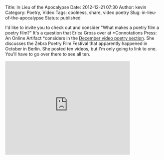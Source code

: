 Title: In Lieu of the Apocalypse
Date: 2012-12-21 07:30
Author: kevin
Category: Poetry, Video
Tags: coolness, share, video poetry
Slug: in-lieu-of-the-apocalypse
Status: published

I'd like to invite you to check out and consider "What makes a poetry film a poetry film?" It's a question that Erica Gross over at *Connotations Press: An Online Artifact *considers in the [December video poetry section](http://connotationpress.com/video-poetry/1662-the-third-form-with-erica-goss-december-2012 "What Makes a Poetry Film?"). She discusses the Zebra Poetry Film Festival that apparently happened in October in Berlin. She posted ten videos, but I'm only going to link to one. You'll have to go over there to see all ten.

<iframe src="http://player.vimeo.com/video/42161853" height="300" width="400" allowfullscreen frameborder="0"></iframe>

